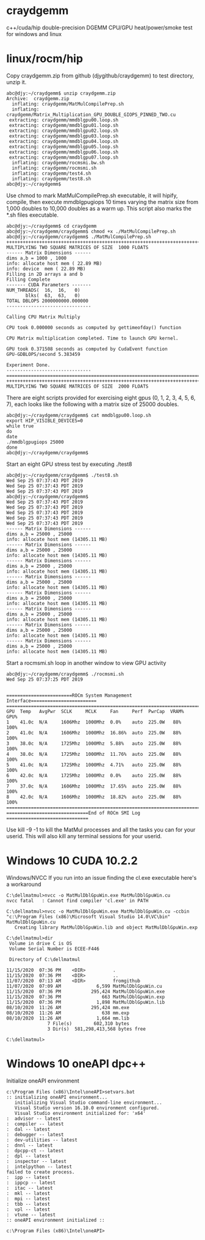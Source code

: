 # craydgemm
c++/cuda/hip double-precision DGEMM CPU/GPU heat/power/smoke test for windows and linux
# linux/rocm/hip
Copy craydgemm.zip from github (djygithub/craydgemm) to test directory, unzip it.  
```
abc@djy:~/craydgemm$ unzip craydgemm.zip
Archive:  craydgemm.zip
  inflating: craydgemm/MatMulCompilePrep.sh
  inflating: craydgemm/Matrix_Multiplication_GPU_DOUBLE_GIOPS_PINNED_TWO.cu
 extracting: craydgemm/mmdblgpu00.loop.sh
 extracting: craydgemm/mmdblgpu01.loop.sh
 extracting: craydgemm/mmdblgpu02.loop.sh
 extracting: craydgemm/mmdblgpu03.loop.sh
 extracting: craydgemm/mmdblgpu04.loop.sh
 extracting: craydgemm/mmdblgpu05.loop.sh
 extracting: craydgemm/mmdblgpu06.loop.sh
 extracting: craydgemm/mmdblgpu07.loop.sh
  inflating: craydgemm/rocmsmi.bw.sh
  inflating: craydgemm/rocmsmi.sh
  inflating: craydgemm/test4.sh
  inflating: craydgemm/test8.sh
abc@djy:~/craydgemm$  
```
Use chmod to mark MatMulCompilePrep.sh executable, it will hipify, compile, then execute mmdblgpugiops 10 times varying the matrix size from 1,000 doubles to 10,000 doubles as a warm up.  This script also marks the *.sh files executable.
```
abc@djy:~/craydgemm$ cd craydgemm
abc@djy:~/craydgemm/craydgemm$ chmod +x ./MatMulCompilePrep.sh
abc@djy:~/craydgemm/craydgemm$ ./MatMulCompilePrep.sh
++++++++++++++++++++++++++++++++++++++++++++++++++++++++++++++++++++++++++++++++++++++++++++++++++++++++++++
MULTIPLYING TWO SQUARE MATRICES OF SIZE  1000 FLOATS
------ Matrix Dimensions ------
dims a,b = 1000 , 1000
info: allocate host mem ( 22.89 MB)
info: device  mem ( 22.89 MB)
Filling in 2D arrays a and b
Filling Complete
------- CUDA Parameters -------
NUM_THREADS(  16,  16,   0)
       blks(  63,  63,   0)
TOTAL DBLOPS 2000000000.000000
-------------------------------

Calling CPU Matrix Multiply

CPU took 0.000000 seconds as computed by gettimeofday() function

CPU Matrix multiplication completed. Time to launch GPU kernel.

GPU took 0.371508 seconds as computed by CudaEvent function
GPU-GDBLOPS/second 5.383459

Experiment Done.
-------------------------------
============================================================================================================
++++++++++++++++++++++++++++++++++++++++++++++++++++++++++++++++++++++++++++++++++++++++++++++++++++++++++++
MULTIPLYING TWO SQUARE MATRICES OF SIZE  2000 FLOATS
```
There are eight scripts provided for exercising eight gpus (0, 1, 2, 3, 4, 5, 6, 7), each looks like the following with a matrix size of 25000 doubles.
```
abc@djy:~/craydgemm/craydgemm$ cat mmdblgpu00.loop.sh
export HIP_VISIBLE_DEVICES=0
while true
do
date
./mmdblgpugiops 25000
done
abc@djy:~/craydgemm/craydgemm$
```


Start an eight GPU stress test by executing ./test8 
```
abc@djy:~/craydgemm/craydgemm$ ./test8.sh
Wed Sep 25 07:37:43 PDT 2019
Wed Sep 25 07:37:43 PDT 2019
Wed Sep 25 07:37:43 PDT 2019
abc@djy:~/craydgemm/craydgemm$
Wed Sep 25 07:37:43 PDT 2019
Wed Sep 25 07:37:43 PDT 2019
Wed Sep 25 07:37:43 PDT 2019
Wed Sep 25 07:37:43 PDT 2019
Wed Sep 25 07:37:43 PDT 2019
------ Matrix Dimensions ------
dims a,b = 25000 , 25000
info: allocate host mem (14305.11 MB)
------ Matrix Dimensions ------
dims a,b = 25000 , 25000
info: allocate host mem (14305.11 MB)
------ Matrix Dimensions ------
dims a,b = 25000 , 25000
info: allocate host mem (14305.11 MB)
------ Matrix Dimensions ------
dims a,b = 25000 , 25000
info: allocate host mem (14305.11 MB)
------ Matrix Dimensions ------
dims a,b = 25000 , 25000
info: allocate host mem (14305.11 MB)
------ Matrix Dimensions ------
dims a,b = 25000 , 25000
info: allocate host mem (14305.11 MB)
------ Matrix Dimensions ------
dims a,b = 25000 , 25000
info: allocate host mem (14305.11 MB)
------ Matrix Dimensions ------
dims a,b = 25000 , 25000
info: allocate host mem (14305.11 MB)
```
Start a rocmsmi.sh loop in another window to view GPU activity
```
abc@djy:~/craydgemm/craydgemm$ ./rocmsmi.sh
Wed Sep 25 07:37:25 PDT 2019


========================ROCm System Management Interface========================
================================================================================
GPU  Temp   AvgPwr  SCLK     MCLK     Fan     Perf  PwrCap  VRAM%  GPU%
1    41.0c  N/A     1606Mhz  1000Mhz  0.0%    auto  225.0W   88%   100%
2    41.0c  N/A     1606Mhz  1000Mhz  16.86%  auto  225.0W   88%   100%
3    38.0c  N/A     1725Mhz  1000Mhz  5.88%   auto  225.0W   88%   100%
4    38.0c  N/A     1725Mhz  1000Mhz  11.76%  auto  225.0W   88%   100%
5    41.0c  N/A     1725Mhz  1000Mhz  4.71%   auto  225.0W   88%   100%
6    42.0c  N/A     1725Mhz  1000Mhz  0.0%    auto  225.0W   88%   100%
7    37.0c  N/A     1606Mhz  1000Mhz  17.65%  auto  225.0W   88%   100%
8    42.0c  N/A     1606Mhz  1000Mhz  18.82%  auto  225.0W   88%   100%
================================================================================
==============================End of ROCm SMI Log ==============================
```
Use kill -9 -1 to kill the MatMul processes and all the tasks you can for your userid.  This will also kill any terminal sessions for your userid.
# Windows 10 CUDA 10.2.2
Windows/NVCC If you run into an issue finding the cl.exe executable here's a workaround
```
C:\dellmatmul>nvcc -o MatMulDblGpuWin.exe MatMulDblGpuWin.cu
nvcc fatal   : Cannot find compiler 'cl.exe' in PATH

C:\dellmatmul>nvcc -o MatMulDblGpuWin.exe MatMulDblGpuWin.cu -ccbin "c:\Program Files (x86)\Microsoft Visual Studio 14.0\VC\bin"
MatMulDblGpuWin.cu
   Creating library MatMulDblGpuWin.lib and object MatMulDblGpuWin.exp

C:\dellmatmul>dir
 Volume in drive C is OS
 Volume Serial Number is ECEE-F446

 Directory of C:\dellmatmul

11/15/2020  07:36 PM    <DIR>          .
11/15/2020  07:36 PM    <DIR>          ..
11/07/2020  07:13 AM    <DIR>          fromgithub
11/07/2020  07:09 AM             6,599 MatMulDblGpuWin.cu
11/15/2020  07:36 PM           295,424 MatMulDblGpuWin.exe
11/15/2020  07:36 PM               663 MatMulDblGpuWin.exp
11/15/2020  07:36 PM             1,898 MatMulDblGpuWin.lib
08/10/2020  11:26 AM           295,424 mm.exe
08/10/2020  11:26 AM               638 mm.exp
08/10/2020  11:26 AM             1,664 mm.lib
               7 File(s)        602,310 bytes
               3 Dir(s)  581,298,413,568 bytes free

C:\dellmatmul>
```
# Windows 10 oneAPI dpc++
Initialize oneAPI environment
```
c:\Program Files (x86)\Intel\oneAPI>setvars.bat
:: initializing oneAPI environment...
   initializing Visual Studio command-line environment...
   Visual Studio version 16.10.0 environment configured.
   Visual Studio environment initialized for: 'x64'
:  advisor -- latest
:  compiler -- latest
:  dal -- latest
:  debugger -- latest
:  dev-utilities -- latest
:  dnnl -- latest
:  dpcpp-ct -- latest
:  dpl -- latest
:  inspector -- latest
:  intelpython -- latest
failed to create process.
:  ipp -- latest
:  ippcp -- latest
:  itac -- latest
:  mkl -- latest
:  mpi -- latest
:  tbb -- latest
:  vpl -- latest
:  vtune -- latest
:: oneAPI environment initialized ::

c:\Program Files (x86)\Intel\oneAPI>
```

